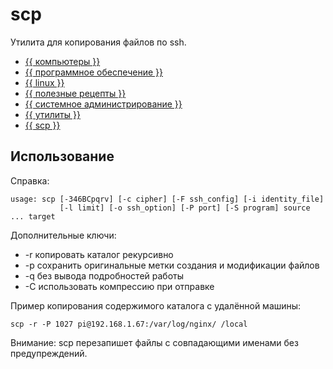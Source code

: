 # scp

Утилита для копирования файлов по ssh.



- [{{ компьютеры }}](../../__tags/kompytery.md)
- [{{ программное обеспечение }}](../../__tags/programmnoe_obespechenie.md)
- [{{ linux }}](../../__tags/linux.md)
- [{{ полезные рецепты }}](../../__tags/poleznye_retsepty.md)
- [{{ системное администрирование }}](../../__tags/sistemnoe_administrirovanie.md)
- [{{ утилиты }}](../../__tags/utility.md)
- [{{ scp }}](../../__tags/scp.md)


## Использование

Справка:

```shell
usage: scp [-346BCpqrv] [-c cipher] [-F ssh_config] [-i identity_file]
           [-l limit] [-o ssh_option] [-P port] [-S program] source ... target
```

Дополнительные ключи:

- \-r копировать каталог рекурсивно
- \-p сохранить оригинальные метки создания и модификации файлов
- \-q без вывода подробностей работы
- \-С использовать компрессию при отправке

Пример копирования содержимого каталога с удалённой машины:

```shell
scp -r -P 1027 pi@192.168.1.67:/var/log/nginx/ /local
```

Внимание: scp перезапишет файлы с совпадающими именами без предупреждений.
